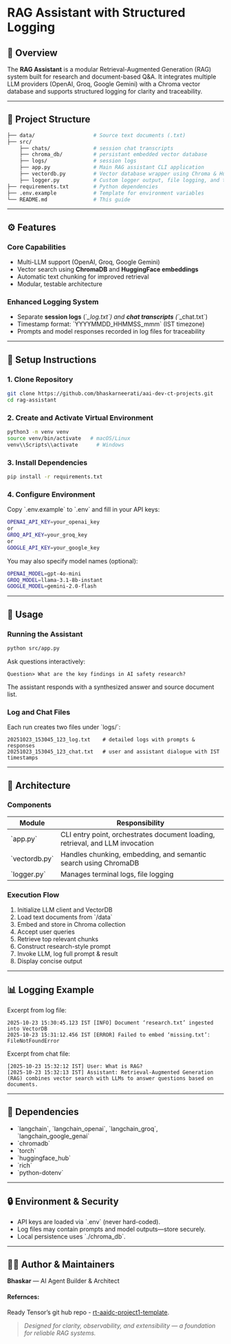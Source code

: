 # RAG Assistant with Structured Logging

## 🧠 Overview
The **RAG Assistant** is a modular Retrieval-Augmented Generation (RAG) system built for research and document-based Q&A. It integrates multiple LLM providers (OpenAI, Groq, Google Gemini) with a Chroma vector database and supports structured logging for clarity and traceability.

---

## 📁 Project Structure
```bash
├── data/                   # Source text documents (.txt)
├── src/
    ├── chats/              # session chat transcripts 
    ├── chroma_db/          # persistant embedded vector database
    ├── logs/               # session logs
    ├── app.py              # Main RAG assistant CLI application
    ├── vectordb.py         # Vector database wrapper using Chroma & HuggingFace embeddings
    ├── logger.py           # Custom logger output, file logging, and traceback support
├── requirements.txt        # Python dependencies
├── .env.example            # Template for environment variables
└── README.md               # This guide
```

---

## ⚙️ Features
### Core Capabilities
- Multi-LLM support (OpenAI, Groq, Google Gemini)
- Vector search using **ChromaDB** and **HuggingFace embeddings**
- Automatic text chunking for improved retrieval
- Modular, testable architecture

### Enhanced Logging System
- Separate **session logs** (\`*_log.txt\`) and **chat transcripts** (\`*_chat.txt\`)
- Timestamp format: \`YYYYMMDD_HHMMSS_mmm\` (IST timezone)
- Prompts and model responses recorded in log files for traceability

---

## 🧩 Setup Instructions
### 1. Clone Repository
```bash
git clone https://github.com/bhaskarneerati/aai-dev-ct-projects.git
cd rag-assistant
```

### 2. Create and Activate Virtual Environment
```bash
python3 -m venv venv
source venv/bin/activate   # macOS/Linux
venv\\Scripts\\activate      # Windows
```

### 3. Install Dependencies
```bash
pip install -r requirements.txt
```

### 4. Configure Environment
Copy \`.env.example\` to \`.env\` and fill in your API keys:
```bash
OPENAI_API_KEY=your_openai_key
or
GROQ_API_KEY=your_groq_key
or
GOOGLE_API_KEY=your_google_key
```

You may also specify model names (optional):
```bash
OPENAI_MODEL=gpt-4o-mini
GROQ_MODEL=llama-3.1-8b-instant
GOOGLE_MODEL=gemini-2.0-flash
```

---

## 🚀 Usage
### Running the Assistant
```bash
python src/app.py
```

Ask questions interactively:
```
Question> What are the key findings in AI safety research?
```

The assistant responds with a synthesized answer and source document list.

### Log and Chat Files
Each run creates two files under \`logs/\`:
```
20251023_153045_123_log.txt    # detailed logs with prompts & responses
20251023_153045_123_chat.txt   # user and assistant dialogue with IST timestamps
```

---

## 🧱 Architecture
### Components
| Module | Responsibility |
|--------|----------------|
| \`app.py\` | CLI entry point, orchestrates document loading, retrieval, and LLM invocation |
| \`vectordb.py\` | Handles chunking, embedding, and semantic search using ChromaDB |
| \`logger.py\` | Manages terminal logs, file logging |

### Execution Flow
1. Initialize LLM client and VectorDB  
2. Load text documents from \`/data\`  
3. Embed and store in Chroma collection  
4. Accept user queries  
5. Retrieve top relevant chunks  
6. Construct research-style prompt  
7. Invoke LLM, log full prompt & result  
8. Display concise output

---

## 📊 Logging Example

Excerpt from log file:
```
2025-10-23 15:30:45.123 IST [INFO] Document ‘research.txt’ ingested into VectorDB
2025-10-23 15:31:12.456 IST [ERROR] Failed to embed ‘missing.txt’: FileNotFoundError
```

Excerpt from chat file:
```
[2025-10-23 15:32:12 IST] User: What is RAG?
[2025-10-23 15:32:13 IST] Assistant: Retrieval-Augmented Generation (RAG) combines vector search with LLMs to answer questions based on documents.
```

---

## 🧰 Dependencies
- \`langchain\`, \`langchain_openai\`, \`langchain_groq\`, \`langchain_google_genai\`
- \`chromadb\`
- \`torch\`
- \`huggingface_hub\`
- \`rich\`
- \`python-dotenv\`

---

## 🔒 Environment & Security
- API keys are loaded via \`.env\` (never hard-coded).  
- Log files may contain prompts and model outputs—store securely.  
- Local persistence uses \`./chroma_db\`.

---

## 👩‍💻 Author & Maintainers
**Bhaskar** — AI Agent Builder & Architect

#### Refernces:
Ready Tensor’s git hub repo - [rt-aaidc-project1-template](https://github.com/readytensor/rt-aaidc-project1-template).

> _Designed for clarity, observability, and extensibility — a foundation for reliable RAG systems._
